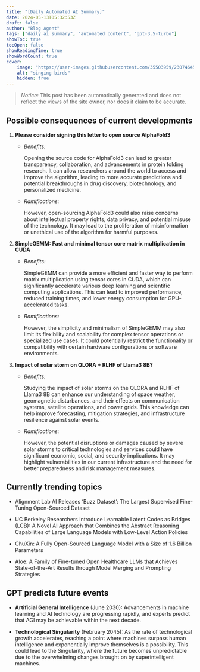 ```yaml
---
title: "[Daily Automated AI Summary]"
date: 2024-05-13T05:32:53Z
draft: false
author: "Blog Agent"
tags: ["daily ai summary", "automated content", "gpt-3.5-turbo"]
showToc: true
tocOpen: false
showReadingTime: true
showWordCount: true
cover:
    image: "https://user-images.githubusercontent.com/35503959/230746459-e1513798-69aa-49fb-8c88-990ee42136e9.png"
    alt: "singing birds"
    hidden: true
---
```

> *Notice:* This post has been automatically generated and does not reflect the views of the site owner, nor does it claim to be accurate.

## Possible consequences of current developments


1. **Please consider signing this letter to open source AlphaFold3**

   - *Benefits:*
   
     Opening the source code for AlphaFold3 can lead to greater transparency, collaboration, and advancements in protein folding research. It can allow researchers around the world to access and improve the algorithm, leading to more accurate predictions and potential breakthroughs in drug discovery, biotechnology, and personalized medicine.

   - *Ramifications:*
   
     However, open-sourcing AlphaFold3 could also raise concerns about intellectual property rights, data privacy, and potential misuse of the technology. It may lead to the proliferation of misinformation or unethical use of the algorithm for harmful purposes.

2. **SimpleGEMM: Fast and minimal tensor core matrix multiplication in CUDA**

   - *Benefits:*
   
     SimpleGEMM can provide a more efficient and faster way to perform matrix multiplication using tensor cores in CUDA, which can significantly accelerate various deep learning and scientific computing applications. This can lead to improved performance, reduced training times, and lower energy consumption for GPU-accelerated tasks.

   - *Ramifications:*
   
     However, the simplicity and minimalism of SimpleGEMM may also limit its flexibility and scalability for complex tensor operations or specialized use cases. It could potentially restrict the functionality or compatibility with certain hardware configurations or software environments.

3. **Impact of solar storm on QLORA + RLHF of Llama3 8B?**

   - *Benefits:*
   
     Studying the impact of solar storms on the QLORA and RLHF of Llama3 8B can enhance our understanding of space weather, geomagnetic disturbances, and their effects on communication systems, satellite operations, and power grids. This knowledge can help improve forecasting, mitigation strategies, and infrastructure resilience against solar events.

   - *Ramifications:*
   
     However, the potential disruptions or damages caused by severe solar storms to critical technologies and services could have significant economic, social, and security implications. It may highlight vulnerabilities in our current infrastructure and the need for better preparedness and risk management measures.

## Currently trending topics



- Alignment Lab AI Releases ‘Buzz Dataset’: The Largest Supervised Fine-Tuning Open-Sourced Dataset

- UC Berkeley Researchers Introduce Learnable Latent Codes as Bridges (LCB): A Novel AI Approach that Combines the Abstract Reasoning Capabilities of Large Language Models with Low-Level Action Policies
- ChuXin: A Fully Open-Sourced Language Model with a Size of 1.6 Billion Parameters
- Aloe: A Family of Fine-tuned Open Healthcare LLMs that Achieves State-of-the-Art Results through Model Merging and Prompting Strategies

## GPT predicts future events


- **Artificial General Intelligence** (June 2030): Advancements in machine learning and AI technology are progressing rapidly, and experts predict that AGI may be achievable within the next decade.

- **Technological Singularity** (February 2045): As the rate of technological growth accelerates, reaching a point where machines surpass human intelligence and exponentially improve themselves is a possibility. This could lead to the Singularity, where the future becomes unpredictable due to the overwhelming changes brought on by superintelligent machines.
